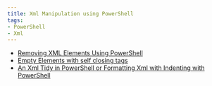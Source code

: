 ```yaml
---
title: Xml Manipulation using PowerShell
tags:
- PowerShell
- Xml
---
```

- [Removing XML Elements Using PowerShell](http://jon.netdork.net/2013/01/09/removing-xml-elements-using-powershell/)
- [Empty Elements with self closing tags](https://social.msdn.microsoft.com/Forums/en-US/e1e881db-6547-42c4-b379-df5885f779be/)
- [An Xml Tidy in PowerShell or Formatting Xml with Indenting with PowerShell](https://www.hanselman.com/blog/AnXmlTidyInPowerShellOrFormattingXmlWithIndentingWithPowerShell.aspx)
